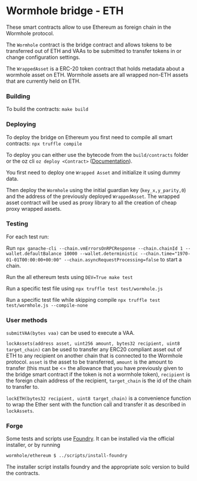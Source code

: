 # Wormhole bridge - ETH

These smart contracts allow to use Ethereum as foreign chain in the Wormhole protocol.

The `Wormhole` contract is the bridge contract and allows tokens to be transferred out of ETH and VAAs to be submitted
to transfer tokens in or change configuration settings.

The `WrappedAsset` is a ERC-20 token contract that holds metadata about a wormhole asset on ETH. Wormhole assets are all
wrapped non-ETH assets that are currently held on ETH.

### Building

To build the contracts:
`make build`

### Deploying

To deploy the bridge on Ethereum you first need to compile all smart contracts:
`npx truffle compile`

To deploy you can either use the bytecode from the `build/contracts` folder or the oz cli `oz deploy <Contract>`
([Documentation](https://docs.openzeppelin.com/learn/deploying-and-interacting)).

You first need to deploy one `Wrapped Asset` and initialize it using dummy data.

Then deploy the `Wormhole` using the initial guardian key (`key_x,y_parity,0`) and the address of the previously deployed
`WrappedAsset`. The wrapped asset contract will be used as proxy library to all the creation of cheap proxy wrapped
assets.

### Testing

For each test run:

Run `npx ganache-cli --chain.vmErrorsOnRPCResponse --chain.chainId 1 --wallet.defaultBalance 10000 --wallet.deterministic --chain.time="1970-01-01T00:00:00+00:00" --chain.asyncRequestProcessing=false` to start a chain.

Run the all ethereum tests using `DEV=True make test`

Run a specific test file using `npx truffle test test/wormhole.js`

Run a specific test file while skipping compile `npx truffle test test/wormhole.js --compile-none`

### User methods

`submitVAA(bytes vaa)` can be used to execute a VAA.

`lockAssets(address asset, uint256 amount, bytes32 recipient, uint8 target_chain)` can be used
to transfer any ERC20 compliant asset out of ETH to any recipient on another chain that is connected to the Wormhole
protocol. `asset` is the asset to be transferred, `amount` is the amount to transfer (this must be <= the allowance that
you have previously given to the bridge smart contract if the token is not a wormhole token), `recipient` is the foreign
chain address of the recipient, `target_chain` is the id of the chain to transfer to.

`lockETH(bytes32 recipient, uint8 target_chain)` is a convenience function to wrap the Ether sent with the function call
and transfer it as described in `lockAssets`.


### Forge

Some tests and scripts use [Foundry](https://getfoundry.sh/). It can be installed via the official installer, or by running

``` sh
wormhole/ethereum $ ../scripts/install-foundry
```

The installer script installs foundry and the appropriate solc version to build the contracts.
